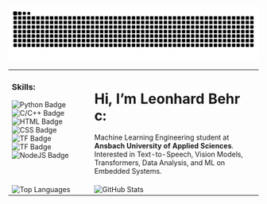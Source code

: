 <!-- GitHub Snake Animation -->
<picture>
  <source media="(prefers-color-scheme: dark)" srcset="https://raw.githubusercontent.com/leonhard-behr/leonhard-behr/output/github-contribution-grid-snake-dark.svg">
  <source media="(prefers-color-scheme: light)" srcset="https://raw.githubusercontent.com/leonhard-behr/leonhard-behr/output/github-contribution-grid-snake.svg">
  <img alt="github contribution grid snake animation" src="https://raw.githubusercontent.com/leonhard-behr/leonhard-behr/output/github-contribution-grid-snake.svg">
</picture>

<!-- Compact Grid Layout -->
<table>
  <!-- Row 1: Badges + Bio -->
  <tr>
    <td valign="top" width="30%">
      <h3>Skills:</h3>
      <img src="https://img.shields.io/badge/python-blue.svg" alt="Python Badge"/>
      <img src="https://img.shields.io/badge/c/c++-teal.svg" alt="C/C++ Badge"/>
      <img src="https://img.shields.io/badge/html-orange.svg" alt="HTML Badge"/>
      <img src="https://img.shields.io/badge/css-yellow.svg" alt="CSS Badge"/>
      <img src="https://img.shields.io/badge/tensorflow-orange.svg" alt="TF Badge"/>
      <img src="https://img.shields.io/badge/pytorch-red.svg" alt="TF Badge"/>
      <img src="https://img.shields.io/badge/nodeJS-purple.svg" alt="NodeJS Badge"/>
    </td>
    <td valign="top" width="70%">
      <h1>Hi, I’m Leonhard Behr c:</h1>
      <p>
        Machine Learning Engineering student at <strong>Ansbach University of Applied Sciences</strong>.<br>
        Interested in Text-to-Speech, Vision Models, Transformers, Data Analysis, and ML on Embedded Systems.
      </p>
    </td>
  </tr>

  <!-- Row 2: Languages + Stats + Streak -->
  <tr>
    <td valign="top" width="33%">
      <img src="https://github-readme-stats-teal-beta-22.vercel.app/api/top-langs/?username=leonhard-behr&layout=compact&hide=ShaderLab&exclude_repo=game_jam" alt="Top Languages" />
    </td>
    <td valign="top" width="33%">
      <img src="https://github-readme-stats-teal-beta-22.vercel.app/api?username=leonhard-behr&show_icons=true&hide_title=true&hide_rank=false&include_all_commits=true&count_private=true&theme=default&card_width=300&hide=prs,stars&rank_icon=github" alt="GitHub Stats" />
    </td>
  </tr>
</table>
